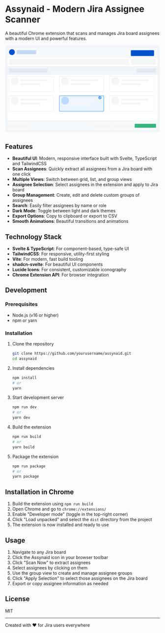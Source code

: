 # Assynaid - Modern Jira Assignee Scanner

A beautiful Chrome extension that scans and manages Jira board assignees with a modern UI and powerful features.

![Assynaid Screenshot](src/assets/images/screenshot.svg)

## Features

- **Beautiful UI**: Modern, responsive interface built with Svelte, TypeScript and TailwindCSS
- **Scan Assignees**: Quickly extract all assignees from a Jira board with one click
- **Multiple Views**: Switch between grid, list, and group views
- **Assignee Selection**: Select assignees in the extension and apply to Jira board
- **Group Management**: Create, edit and delete custom groups of assignees
- **Search**: Easily filter assignees by name or role
- **Dark Mode**: Toggle between light and dark themes
- **Export Options**: Copy to clipboard or export to CSV
- **Smooth Animations**: Beautiful transitions and animations

## Technology Stack

- **Svelte & TypeScript**: For component-based, type-safe UI
- **TailwindCSS**: For responsive, utility-first styling
- **Vite**: For modern, fast build tooling
- **shadcn-svelte**: For beautiful UI components
- **Lucide Icons**: For consistent, customizable iconography
- **Chrome Extension API**: For browser integration

## Development

### Prerequisites

- Node.js (v16 or higher)
- npm or yarn

### Installation

1. Clone the repository

   ```bash
   git clone https://github.com/yourusername/assynaid.git
   cd assynaid
   ```

2. Install dependencies

   ```bash
   npm install
   # or
   yarn
   ```

3. Start development server

   ```bash
   npm run dev
   # or
   yarn dev
   ```

4. Build the extension

   ```bash
   npm run build
   # or
   yarn build
   ```

5. Package the extension
   ```bash
   npm run package
   # or
   yarn package
   ```

## Installation in Chrome

1. Build the extension using `npm run build`
2. Open Chrome and go to `chrome://extensions/`
3. Enable "Developer mode" (toggle in the top-right corner)
4. Click "Load unpacked" and select the `dist` directory from the project
5. The extension is now installed and ready to use

## Usage

1. Navigate to any Jira board
2. Click the Assynaid icon in your browser toolbar
3. Click "Scan Now" to extract assignees
4. Select assignees by clicking on them
5. Use the group view to create and manage assignee groups
6. Click "Apply Selection" to select those assignees on the Jira board
7. Export or copy assignee information as needed

## License

MIT

---

Created with ❤️ for Jira users everywhere
